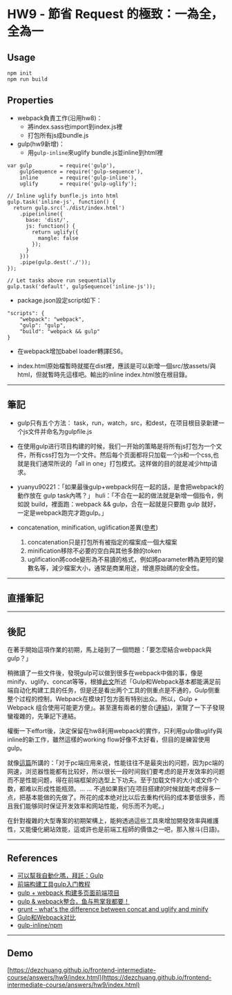
# HW9 - 節省 Request 的極致：一為全，全為一

## Usage

```
npm init
npm run build
```

## Properties

* webpack負責工作(沿用hw8)：
	* 將index.sass也import到index.js裡
	* 打包所有js成bundle.js
* gulp(hw9新增)：
	* 用`gulp-inline`來uglify bundle.js並inline到html裡

```
var gulp         = require('gulp'),
    gulpSequence = require('gulp-sequence'),
    inline       = require('gulp-inline'),
    uglify       = require('gulp-uglify');

// Inline uglify bunfle.js into html
gulp.task('inline-js', function() {
  return gulp.src('./dist/index.html')
    .pipe(inline({
      base: 'dist/',
      js: function() {
        return uglify({
          mangle: false
        });
      }
    }))
    .pipe(gulp.dest('./'));
});

// Let tasks above run sequentially
gulp.task('default', gulpSequence('inline-js'));

```

* package.json設定script如下：

```
"scripts": {
	"webpack": "webpack",
	"gulp": "gulp",
	"build": "webpack && gulp"
}
```

* 在webpack增加babel loader轉譯ES6。

* index.html原始檔暫時就擺在dist裡，應該是可以新增一個src/放assets/與html，但就暫時先這樣吧。輸出的inline index.html放在根目錄。

---

## 筆記
* gulp只有五个方法： task，run，watch，src，和dest，在项目根目录新建一个js文件并命名为gulpfile.js

* 在使用gulp进行项目构建的时候，我们一开始的策略是将所有js打包为一个文件，所有css打包为一个文件。然后每个页面都将只加载一个js和一个css,也就是我们通常所说的「all in one」打包模式。这样做的目的就是减少http请求。

* yuanyu90221：「如果最後gulp+webpack何在一起的話，是會把webpack的動作放在 gulp task內嗎？」
huli：「不合在一起的做法就是新增一個指令，例如說 build，裡面跑：webpack && gulp，合在一起就是只要跑 gulp 就好，一定是webpack跑完才跑gulp。」

* concatenation, minification, uglification差異([參考](https://stackoverflow.com/questions/19694448/grunt-whats-the-difference-between-concat-and-uglify-and-minify))
	1. concatenation只是打包所有被指定的檔案成一個大檔案
	2. minification移除不必要的空白與其他多餘的token
	3. uglification將code變形為不易讀的格式，例如將parameter轉為更短的變數名等，減少檔案大小，通常是商業用途，增進原始碼的安全性。



---

## 直播筆記

---

## 後記
在著手開始這項作業的初期，馬上碰到了一個問題：「要怎麼結合webpack與gulp？」

稍微讀了一些文件後，發現gulp可以做到很多在webpack中做的事，像是minify、uglify、concat等等，根據[此文](http://www.jianshu.com/p/b1022d224817)所述「Gulp和Webpack基本都能满足前端自动化构建工具的任务，但是还是看出两个工具的侧重点是不通的，Gulp侧重整个过程的控制，Webpack在模块打包方面有特别出众。所以，Gulp + Webpack 组合使用可能更方便」。甚至還有兩者的整合([連結](http://www.jianshu.com/p/9724c47b406c))，瀏覽了一下子發現蠻複雜的，先筆記下連結。

權衡一下effort後，決定保留在hw8利用webpack的實作，只利用gulp做uglify與inline的新工作，雖然這樣的working flow好像不太好看，但目的是練習使用gulp。

就像[這篇](https://github.com/fwon/blog/issues/17)所講的：「对于pc端应用来说，性能往往不是最突出的问题，因为pc端的网速，浏览器性能都有比较好，所以很长一段时间我们要考虑的是开发效率的问题而不是性能问题，得在前端框架的选型上下功夫。至于加载文件的大小或文件个数，都难以形成性能瓶颈。... ... 不過如果我们在项目搭建的时候就能考虑得多一点，把基本能做的先做了。所花的成本绝对比以后去重构代码的成本要低很多，而且我们能够同时保证开发效率和网站性能，何乐而不为呢。」

在針對複雜的大型專案的初期架構上，能夠透過這些工具來增加開發效率與維護性，又能優化網站效能，這或許也是前端工程師的價值之一吧，那入猴斗(日語)。

---

## References
* [可以幫我自動化嗎，拜託：Gulp](http://ithelp.ithome.com.tw/articles/10185976)
* [前端构建工具gulp入门教程](https://segmentfault.com/a/1190000000372547)
* [gulp + webpack 构建多页面前端项目](https://github.com/fwon/blog/issues/17)
* [gulp & webpack整合，鱼与熊掌我都要！](http://www.jianshu.com/p/9724c47b406c)
* [grunt - what's the difference between concat and uglify and minify](https://stackoverflow.com/questions/19694448/grunt-whats-the-difference-between-concat-and-uglify-and-minify)
* [Gulp和Webpack对比](http://www.jianshu.com/p/b1022d224817)
* [gulp-inline/npm](https://www.npmjs.com/package/gulp-inline)

---

## Demo
[https://dezchuang.github.io/frontend-intermediate-course/answers/hw9/index.html](https://dezchuang.github.io/frontend-intermediate-course/answers/hw9/index.html)
